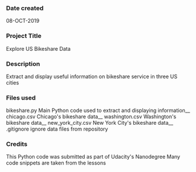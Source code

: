 ### Date created
08-OCT-2019

### Project Title
Explore US Bikeshare Data

### Description
Extract and display useful information on bikeshare service in three US cities

### Files used
bikeshare.py        Main Python code used to extract and displaying information__
chicago.csv         Chicago's bikeshare data__
washington.csv      Washington's bikeshare data__
new_york_city.csv   New York City's bikeshare data__
.gitignore          ignore data files from repository


### Credits
This Python code was submitted as part of Udacity's Nanodegree
Many code snippets are taken from the lessons
